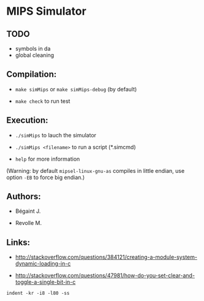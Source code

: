 MIPS Simulator
==============

TODO
----
* symbols in da
* global cleaning


Compilation:
------------

* `make simMips` or `make simMips-debug` (by default)

* `make check` to run test


Execution:
----------

* `./simMips` to lauch the simulator

* `./simMips <filename>` to run a script (*.simcmd)

* `help` for more information

(Warning: by default `mipsel-linux-gnu-as` compiles in little endian, use option `-EB` to force big endian.)


Authors:
--------

* Bégaint J.

* Revolle M.


Links:
------

* http://stackoverflow.com/questions/384121/creating-a-module-system-dynamic-loading-in-c

* http://stackoverflow.com/questions/47981/how-do-you-set-clear-and-toggle-a-single-bit-in-c


`indent -kr -i8 -l80 -ss`